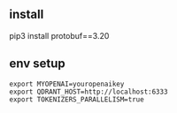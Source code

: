 ## install
pip3 install protobuf==3.20

## env setup

```
export MYOPENAI=youropenaikey
export QDRANT_HOST=http://localhost:6333
export TOKENIZERS_PARALLELISM=true
```
